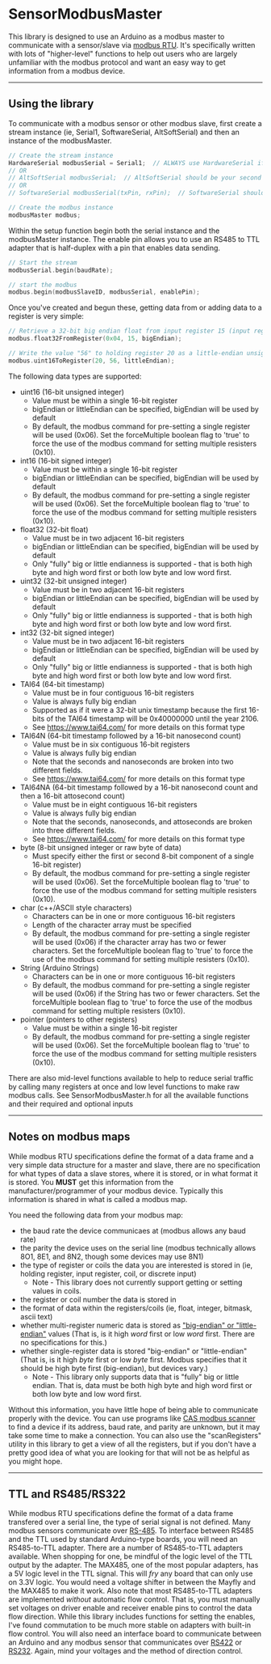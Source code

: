 # SensorModbusMaster

This library is designed to use an Arduino as a modbus master to communicate with a sensor/slave via [modbus RTU](https://en.wikipedia.org/wiki/Modbus).  It's specifically written with lots of "higher-level" functions to help out users who are largely unfamiliar with the modbus protocol and want an easy way to get information from a modbus device.
_____

## Using the library

To communicate with a modbus sensor or other modbus slave, first create a stream instance (ie, Serial1, SoftwareSerial, AltSoftSerial) and then an instance of the modbusMaster.

```cpp
// Create the stream instance
HardwareSerial modbusSerial = Serial1;  // ALWAYS use HardwareSerial if it's an option
// OR
// AltSoftSerial modbusSerial;  // AltSoftSerial should be your second choice, if your board is supported
// OR
// SoftwareSerial modbusSerial(txPin, rxPin);  // SoftwareSerial should be your last choice.

// Create the modbus instance
modbusMaster modbus;
```

Within the setup function begin both the serial instance and the modbusMaster instance.  The enable pin allows you to use an RS485 to TTL adapter that is half-duplex with a pin that enables data sending.

```cpp
// Start the stream
modbusSerial.begin(baudRate);

// start the modbus
modbus.begin(modbusSlaveID, modbusSerial, enablePin);
```

Once you've created and begun these, getting data from or adding data to a register is very simple:

```cpp
// Retrieve a 32-bit big endian float from input register 15 (input registers are called with 0x04)
modbus.float32FromRegister(0x04, 15, bigEndian);

// Write the value "56" to holding register 20 as a little-endian unsigned 16-bit integer
modbus.uint16ToRegister(20, 56, littleEndian);
```

The following data types are supported:
- uint16 (16-bit unsigned integer)
    - Value must be within a single 16-bit register
    - bigEndian or littleEndian can be specified, bigEndian will be used by default
    - By default, the modbus command for pre-setting a single register will be used (0x06).  Set the forceMultiple boolean flag to 'true' to force the use of the modbus command for setting multiple resisters (0x10).
- int16 (16-bit signed integer)
    - Value must be within a single 16-bit register
    - bigEndian or littleEndian can be specified, bigEndian will be used by default
    - By default, the modbus command for pre-setting a single register will be used (0x06).  Set the forceMultiple boolean flag to 'true' to force the use of the modbus command for setting multiple resisters (0x10).
- float32 (32-bit float)
    - Value must be in two adjacent 16-bit registers
    - bigEndian or littleEndian can be specified, bigEndian will be used by default
    - Only "fully" big or little endianness is supported - that is both high byte and high word first or both low byte and low word first.
- uint32 (32-bit unsigned integer)
    - Value must be in two adjacent 16-bit registers
    - bigEndian or littleEndian can be specified, bigEndian will be used by default
    - Only "fully" big or little endianness is supported - that is both high byte and high word first or both low byte and low word first.
- int32 (32-bit signed integer)
    - Value must be in two adjacent 16-bit registers
    - bigEndian or littleEndian can be specified, bigEndian will be used by default
    - Only "fully" big or little endianness is supported - that is both high byte and high word first or both low byte and low word first.
- TAI64 (64-bit timestamp)
    - Value must be in four contiguous 16-bit registers
    - Value is always fully big endian
    - Supported as if it were a 32-bit unix timestamp because the first 16-bits of the TAI64 timestamp will be 0x40000000 until the year 2106.
    - See https://www.tai64.com/ for more details on this format type
- TAI64N (64-bit timestamp followed by a 16-bit nanosecond count)
    - Value must be in six contiguous 16-bit registers
    - Value is always fully big endian
    - Note that the seconds and nanoseconds are broken into two different fields.
    - See https://www.tai64.com/ for more details on this format type
- TAI64NA (64-bit timestamp followed by a 16-bit nanosecond count and then a 16-bit attosecond count)
    - Value must be in eight contiguous 16-bit registers
    - Value is always fully big endian
    - Note that the seconds, nanoseconds, and attoseconds are broken into three different fields.
    - See https://www.tai64.com/ for more details on this format type
- byte (8-bit unsigned integer or raw byte of data)
    - Must specify either the first or second 8-bit component of a single 16-bit register)
    - By default, the modbus command for pre-setting a single register will be used (0x06).  Set the forceMultiple boolean flag to 'true' to force the use of the modbus command for setting multiple resisters (0x10).
- char (c++/ASCII style characters)
    - Characters can be in one or more contiguous 16-bit registers
    - Length of the character array must be specified
    - By default, the modbus command for pre-setting a single register will be used (0x06) if the character array has two or fewer characters.  Set the forceMultiple boolean flag to 'true' to force the use of the modbus command for setting multiple resisters (0x10).
- String (Arduino Strings)
    - Characters can be in one or more contiguous 16-bit registers
    - By default, the modbus command for pre-setting a single register will be used (0x06) if the String has two or fewer characters.  Set the forceMultiple boolean flag to 'true' to force the use of the modbus command for setting multiple resisters (0x10).
- pointer (pointers to other registers)
    - Value must be within a single 16-bit register
    - By default, the modbus command for pre-setting a single register will be used (0x06).  Set the forceMultiple boolean flag to 'true' to force the use of the modbus command for setting multiple resisters (0x10).

There are also mid-level functions available to help to reduce serial traffic by calling many registers at once and low level functions to make raw modbus calls.  See SensorModbusMaster.h for all the available functions and their required and optional inputs
_____


## Notes on modbus maps
While modbus RTU specifications define the format of a data frame and a very simple data structure for a master and slave, there are no specification for what types of data a slave stores, where it is stored, or in what format it is stored.  You **MUST** get this information from the manufacturer/programmer of your modbus device.  Typically this information is shared in what is called a modbus map.

You need the following data from your modbus map:
- the baud rate the device communicaes at (modbus allows any baud rate)
- the parity the device uses on the serial line (modbus technically allows 8O1, 8E1, and 8N2, though some devices may use 8N1)
- the type of register or coils the data you are interested is stored in (ie, holding register, input register, coil, or discrete input)
    - Note - This library does not currently support getting or setting values in coils.
- the register or coil number the data is stored in
- the format of data within the registers/coils (ie, float, integer, bitmask, ascii text)
- whether multi-register numeric data is stored as ["big-endian" or "little-endian"](https://en.wikipedia.org/wiki/Endianness) values (That is, is it high _word_ first or low _word_ first.  There are no specifications for this.)
- whether single-register data is stored "big-endian" or "little-endian" (That is, is it high _byte_ first or low _byte_ first.  Modbus specifies that it should be high byte first (big-endian), but devices vary.)
    - Note - This library only supports data that is "fully" big or little endian.  That is, data must be both high byte and high word first or both low byte and low word first.

Without this information, you have little hope of being able to communicate properly with the device.  You can use programs like [CAS modbus scanner](http://www.chipkin.com/cas-modbus-scanner/) to find a device if its address, baud rate, and parity are unknown, but it may take some time to make a connection.  You can also use the "scanRegisters" utility in this library to get a view of all the registers, but if you don't have a pretty good idea of what you are looking for that will not be as helpful as you might hope.
_____


## TTL and RS485/RS322
While modbus RTU specifications define the format of a data frame transfered over a serial line, the type of serial signal is not defined.  Many modbus sensors communicate over [RS-485](https://en.wikipedia.org/wiki/RS-485).  To interface between RS485 and the TTL used by standard Arduino-type boards, you will need an RS485-to-TTL adapter. There are a number of RS485-to-TTL adapters available.  When shopping for one, be mindful of the logic level of the TTL output by the adapter.  The MAX485, one of the most popular adapters, has a 5V logic level in the TTL signal.  This will _fry_ any board that can only use on 3.3V logic.  You would need a voltage shifter in between the Mayfly and the MAX485 to make it work.  Also note that most RS485-to-TTL adapters are implemented _without_ automatic flow control.  That is, you must manually set voltages on driver enable and receiver enable pins to control the data flow direction.  While this library includes functions for setting the enables, I've found commutation to be much more stable on adapters with built-in flow control.  You will also need an interface board to communicate between an Arduino and any modbus sensor that communicates over [RS422](https://en.wikipedia.org/wiki/RS-422) or [RS232](https://en.wikipedia.org/wiki/RS-232).  Again, mind your voltages and the method of direction control.
